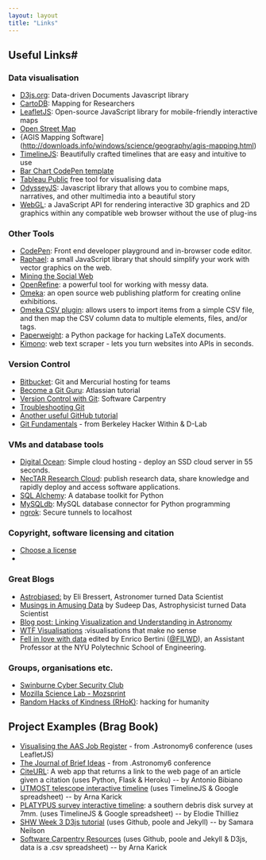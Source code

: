 ```yaml
---
layout: layout
title: "Links"
---
```


<!-- You can edit this whole page, remove it, or use it as basis for any non-post pages you have. -->
<section class="content">

# Useful Links#

### Data visualisation 

* [D3js.org](http://d3js.org): Data-driven Documents Javascript library
* [CartoDB](http://cartodb.com): Mapping for Researchers
* [LeafletJS](http://leafletjs.com): Open-source JavaScript library for mobile-friendly interactive maps
* [Open Street Map](https://www.openstreetmap.org)
* {AGIS Mapping Software](http://downloads.info/windows/science/geography/agis-mapping.html)
* [TimelineJS](http://timeline.knightlab.com): Beautifully crafted timelines that are easy and intuitive to use
* [Bar Chart CodePen template](http://codepen.io/mbostock/pen/Jaemg)
* [Tableau Public](https://public.tableau.com/s/) free tool for visualising data
* [OdysseyJS](https://github.com/CartoDB/odyssey.js/): Javascript library that allows you to combine maps, narratives, and other multimedia into a beautiful story
* [WebGL](https://get.webgl.org): a JavaScript API for rendering interactive 3D graphics and 2D graphics within any compatible web browser without the use of plug-ins


### Other Tools 

* [CodePen](http://codepen.io): Front end developer playground and in-browser code editor.
* [Raphael](http://raphaeljs.com): a small JavaScript library that should simplify your work with vector graphics on the web.
* [Mining the Social Web](http://nbviewer.ipython.org/github/ptwobrussell/Mining-the-Social-Web-2nd-Edition/tree/master/ipynb/)
* [OpenRefine](http://openrefine.org): a powerful tool for working with messy data.
* [Omeka](http://omeka.org): an open source web publishing platform for creating online exhibitions.
* [Omeka CSV plugin](http://omeka.org/add-ons/plugins/csv-import/): allows users to import items from a simple CSV file, and then map the CSV column data to multiple elements, files, and/or tags.
* [Paperweight](http://paperweight.readthedocs.org/en/latest/): a Python package for hacking LaTeX documents.
* [Kimono](https://www.kimonolabs.com/about): web text scraper - lets you turn websites into APIs in seconds.

### Version Control 

* [Bitbucket](https://bitbucket.org/): Git and Mercurial hosting for teams
* [Become a Git Guru](https://www.atlassian.com/git/tutorials/): Atlassian tutorial
* [Version Control with Git](http://swcarpentry.github.io/git-novice/): Software Carpentry
* [Troubleshooting Git](https://sethrobertson.github.io/GitFixUm/fixup.html)
* [Another useful GitHub tutorial](https://github.com/smutch/VersionControlTutorial/tree/master/source/pages)
* [Git Fundamentals](https://github.com/dlab-berkeley/git-fundamentals) - from Berkeley Hacker Within & D-Lab 

### VMs and database tools 

* [Digital Ocean](https://www.digitalocean.com): Simple cloud hosting - deploy an SSD cloud server in 55 seconds.
* [NecTAR Research Cloud](https://www.nectar.org.au/research-cloud): publish research data, share knowledge and rapidly deploy and access software applications.
* [SQL Alchemy](http://www.sqlalchemy.org): A database toolkit for Python
* [MySQLdb](http://sourceforge.net/projects/mysql-python/): MySQL database connector for Python programming
* [ngrok](https://ngrok.com): Secure tunnels to localhost


### Copyright, software licensing and citation 

* [Choose a license](http://choosealicense.com)
* 




### Great Blogs

<ul>
<li><a href="http://www.astrobiased.com">Astrobiased:</a> by Eli Bressert, Astronomer turned Data Scientist</a></li>
<li><a href="http://datamusing.info">Musings in Amusing Data</a> by Sudeep Das, Astrophysicist turned Data Scientist</a></li>
<li><a href="http://www.astrobetter.com/linking-visualization-and-understanding-in-astronomy-aas223/">Blog post: Linking Visualization and Understanding in Astronomy</a></li>
<li><a href="http://viz.wtf">WTF Visualisations</a> :visualisations that make no sense</li>
<li><a href="http://fellinlovewithdata.com">Fell in love with data</a> edited by Enrico Bertini  (<a href="https://twitter.com/filwd">@FILWD</a>), an Assistant Professor at the NYU Polytechnic School of Engineering.</li>
</ul>

### Groups, organisations etc.

* [Swinburne Cyber Security Club](http://scsc.wtf)
* [Mozilla Science Lab - Mozsprint](https://forum.mozillascience.org/t/mozsprint-projects-where-to-start/239)
* [Random Hacks of Kindness (RHoK)](http://www.rhokaustralia.org): hacking for humanity

## Project Examples (Brag Book) ##

<ul>
<li><a href="http://www.physics.usyd.edu.au/~vmoss/jobvis/" target="new">Visualising the AAS Job Register</a> - from .Astronomy6 conference (uses LeafletJS)</li>
<li><a href="http://ideas.theoj.org" target="new">The Journal of Brief Ideas</a> - from .Astronomy6 conference</li>
<li><a href="http://citeurl.herokuapp.com/search" target="new">CiteURL</a>: A web app that returns a link to the web page of an article given a citation (uses Python, Flask & Heroku) -- by Antonio Bibiano</li><li><a href="http://cdn.knightlab.com/libs/timeline/latest/embed/index.html?source=1Ew3qdqfPaDemmBy0zsdyBlL0QFCulJKqL_4Kea_AMWw&font=Bevan-PotanoSans&maptype=toner&lang=en&start_zoom_adjust=2&height=650" target="new">UTMOST telescope interactive timeline</a> (uses TimelineJS & Google spreadsheet) -- by Arna Karick </li>
<li><a href="http://cdn.knightlab.com/libs/timeline/latest/embed/index.html?source=0AtZUlHbzLE_hdHJSeTZldGJJQW5RMFpfY0ZadjFDUGc&font=Bevan-PotanoSans&maptype=toner&lang=en&start_at_end=true&height=650" target="new">PLATYPUS survey interactive timeline</a>: a southern debris disk survey at 7mm. (uses TimelineJS & Google spreadsheet) -- by Elodie Thilliez </li>
<li><a href="http://evilangelpixie.github.io/d3js/" target="new">SHW Week 3 D3js tutorial</a> (uses Github, poole and Jekyll) -- by Samara Neilson</li>
<li><a href="http://drarnakarick.github.io/software-carpentry-resources/" target="new">Software Carpentry Resources</a> (uses Github, poole and Jekyll &amp; D3js, data is a .csv spreadsheet) -- by Arna Karick</li>
</ul>

</section>


